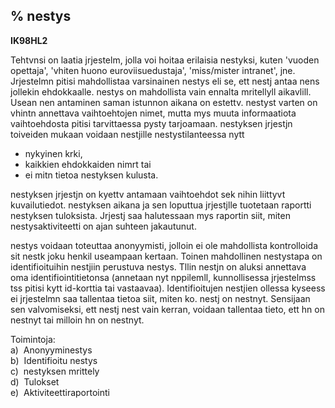 % nestys
------

**IK98HL2**

Tehtvnsi on laatia jrjestelm, jolla voi hoitaa erilaisia nestyksi, kuten
'vuoden opettaja', 'vhiten huono euroviisuedustaja', 'miss/mister
intranet', jne. Jrjestelmn pitisi mahdollistaa varsinainen nestys eli
se, ett nestj antaa nens jollekin ehdokkaalle. nestys on mahdollista
vain ennalta mritellyll aikavlill. Usean nen antaminen saman istunnon
aikana on estettv. nestyst varten on vhintn annettava vaihtoehtojen
nimet, mutta mys muuta informaatiota vaihtoehdosta pitisi tarvittaessa
pysty tarjoamaan. nestyksen jrjestjn toiveiden mukaan voidaan nestjille
nestystilanteessa nytt

-   nykyinen krki,
-   kaikkien ehdokkaiden nimrt tai
-   ei mitn tietoa nestyksen kulusta.

nestyksen jrjestjn on kyettv antamaan vaihtoehdot sek nihin liittyvt
kuvailutiedot. nestyksen aikana ja sen loputtua jrjestjlle tuotetaan
raportti nestyksen tuloksista. Jrjestj saa halutessaan mys raportin
siit, miten nestysaktiviteetti on ajan suhteen jakautunut.

nestys voidaan toteuttaa anonyymisti, jolloin ei ole mahdollista
kontrolloida sit nestk joku henkil useampaan kertaan. Toinen mahdollinen
nestystapa on identifioituihin nestjiin perustuva nestys. Tllin nestjn
on aluksi annettava oma identifiointitietonsa (annetaan nyt nppilemll,
kunnollisessa jrjestelmss tss pitisi kytt id-korttia tai vastaavaa).
Identifioitujen nestjien ollessa kyseess ei jrjestelmn saa tallentaa
tietoa siit, miten ko. nestj on nestnyt. Sensijaan sen valvomiseksi, ett
nestj nest vain kerran, voidaan tallentaa tieto, ett hn on nestnyt tai
milloin hn on nestnyt.

Toimintoja: \
a)  Anonyyminestys \
b)  Identifioitu nestys \
c)  nestyksen mrittely \
d)  Tulokset \
e)  Aktiviteettiraportointi \
 
